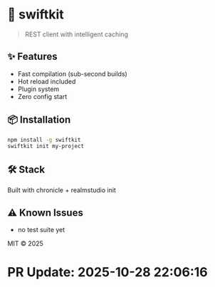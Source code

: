 # 🚀 swiftkit

> REST client with intelligent caching

## ✨ Features

- Fast compilation (sub-second builds)
- Hot reload included
- Plugin system
- Zero config start

## 📦 Installation

```bash
npm install -g swiftkit
swiftkit init my-project
```

## 🛠️ Stack

Built with chronicle + realmstudio init

## ⚠️ Known Issues

- no test suite yet

MIT © 2025

# PR Update: 2025-10-28 22:06:16
